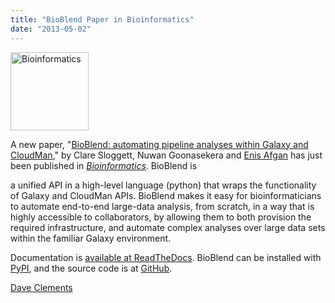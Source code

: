 ```yaml
---
title: "BioBlend Paper in Bioinformatics"
date: "2013-05-02"
---
```

<div class='right'><a href='http://bit.ly/11AuV4O'><img src="/src/citing-galaxy/BioinformaticsCover.gif" alt="Bioinformatics" height="125" /></a></div>

A new paper, "[BioBlend: automating pipeline analyses within Galaxy and CloudMan](http://bit.ly/11AuV4O)," by Clare Sloggett, Nuwan Goonasekera and [Enis Afgan](/people/enis-afgan/) has just been published in *[Bioinformatics](http://bioinformatics.oxfordjournals.org/)*. BioBlend is 

<div class='indent'>
a unified API in a high-level language (python) that wraps the functionality of Galaxy and CloudMan APIs. BioBlend makes it easy for bioinformaticians to automate end-to-end large-data analysis, from scratch, in a way that is highly accessible to collaborators, by allowing them to both provision the required infrastructure, and automate complex analyses over large data sets within the familiar Galaxy environment.

</div>

Documentation is [available at ReadTheDocs](http://bioblend.readthedocs.org/).  BioBlend can be installed with [PyPI](https://pypi.python.org/pypi), and the source code is at [GitHub](https://github.com/afgane/bioblend).

[Dave Clements](/people/dave-clements/)

